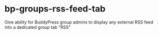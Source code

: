 bp-groups-rss-feed-tab
======================

Give ability for BuddyPress group admins to display any external RSS feed into a dedicated group tab "RSS"